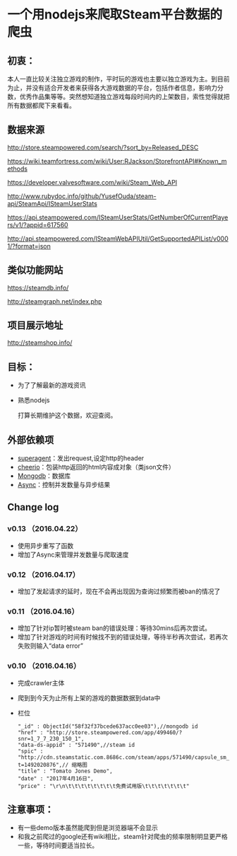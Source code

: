 # 一个用nodejs来爬取Steam平台数据的爬虫

## 初衷：

本人一直比较关注独立游戏的制作，平时玩的游戏也主要以独立游戏为主。到目前为止，并没有适合开发者来获得各大游戏数据的平台，包括作者信息，影响力分数，优秀作品集等等。突然想知道独立游戏每段时间内的上架数目，索性觉得就把所有数据都爬下来看看。

## 数据来源

http://store.steampowered.com/search/?sort_by=Released_DESC

https://wiki.teamfortress.com/wiki/User:RJackson/StorefrontAPI#Known_methods

https://developer.valvesoftware.com/wiki/Steam_Web_API

http://www.rubydoc.info/github/YusefOuda/steam-api/SteamApi/ISteamUserStats

https://api.steampowered.com/ISteamUserStats/GetNumberOfCurrentPlayers/v1/?appid=617560

http://api.steampowered.com/ISteamWebAPIUtil/GetSupportedAPIList/v0001/?format=json

## 类似功能网站

https://steamdb.info/

http://steamgraph.net/index.php

## 项目展示地址

http://steamshop.info/


## 目标：

- 为了了解最新的游戏资讯

- 熟悉nodejs

   打算长期维护这个数据，欢迎查阅。

## 外部依赖项

- [superagent](http://visionmedia.github.io/superagent/)：发出request,设定http的header
- [cheerio](https://github.com/cheeriojs/cheerio)：包装http返回的html内容成对象（类json文件）
- [Mongodb](https://www.mongodb.com/)：数据库
- [Async](https://github.com/caolan/async)：控制并发数量与异步结果


## Change log

### v0.13  （2016.04.22）

- 使用异步重写了函数
- 增加了Async来管理并发数量与爬取速度

### v0.12  （2016.04.17）

- 增加了发起请求的延时，现在不会再出现因为查询过频繁而被ban的情况了

### v0.11  （2016.04.16）

- 增加了针对ip暂时被steam ban的错误处理：等待30mins后再次尝试。
- 增加了针对游戏的时间有时候找不到的错误处理，等待半秒再次尝试，若再次失败则输入“data error”

### v0.10  （2016.04.16）

- 完成crawler主体

- 爬到到今天为止所有上架的游戏的数据数据到data中

- 栏位

      "_id" : ObjectId("58f32f37bcede637acc0ee03"),//mongodb id
      "href" : "http://store.steampowered.com/app/499460/?snr=1_7_7_230_150_1",
      "data-ds-appid" : "571490",//steam id
      "spic" : "http://cdn.steamstatic.com.8686c.com/steam/apps/571490/capsule_sm_120.jpg?t=1492020876",// 缩略图
      "title" : "Tomato Jones Demo",
      "date" : "2017年4月16日",
      "price" : "\r\n\t\t\t\t\t\t\t\t免费试用版\t\t\t\t\t\t\t"

## 注意事项：

- 有一些demo版本虽然能爬到但是浏览器端不会显示
- 和我之前爬过的google还有wiki相比，steam针对爬虫的频率限制明显更严格一些，等待时间要适当拉长。


